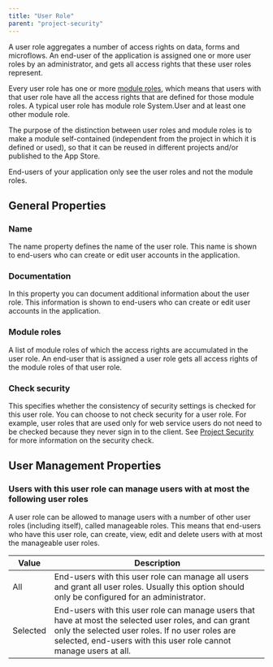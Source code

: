 ```yaml
---
title: "User Role"
parent: "project-security"
---
```

A user role aggregates a number of access rights on data, forms and microflows. An end-user of the application is assigned one or more user roles by an administrator, and gets all access rights that these user roles represent.

Every user role has one or more [module roles](module-role), which means that users with that user role have all the access rights that are defined for those module roles. A typical user role has module role System.User and at least one other module role.

The purpose of the distinction between user roles and module roles is to make a module self-contained (independent from the project in which it is defined or used), so that it can be reused in different projects and/or published to the App Store.

End-users of your application only see the user roles and not the module roles.

## General Properties

### Name

The name property defines the name of the user role. This name is shown to end-users who can create or edit user accounts in the application.

### Documentation

In this property you can document additional information about the user role. This information is shown to end-users who can create or edit user accounts in the application.

### Module roles

A list of module roles of which the access rights are accumulated in the user role. An end-user that is assigned a user role gets all access rights of the module roles of that user role.

### Check security

This specifies whether the consistency of security settings is checked for this user role. You can choose to not check security for a user role. For example, user roles that are used only for web service users do not need to be checked because they never sign in to the client. See [Project Security](project-security) for more information on the security check.

## User Management Properties

### Users with this user role can manage users with at most the following user roles

A user role can be allowed to manage users with a number of other user roles (including itself), called manageable roles. This means that end-users who have this user role, can create, view, edit and delete users with at most the manageable user roles.

| Value | Description |
| --- | --- |
| All | End-users with this user role can manage all users and grant all user roles. Usually this option should only be configured for an administrator. |
| Selected | End-users with this user role can manage users that have at most the selected user roles, and can grant only the selected user roles. If no user roles are selected, end-users with this user role cannot manage users at all. |

